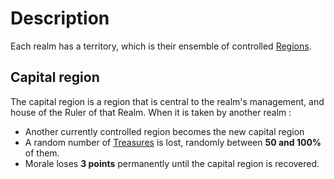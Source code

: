<!-- TITLE: Territory -->
<!-- SUBTITLE: A quick summary of Territory -->

# Description
Each realm has a territory, which is their ensemble of controlled [Regions](/kingdoms-game/map/region).

## Capital region
The capital region is a region that is central to the realm's management, and house of the Ruler of that Realm.
When it is taken by another realm :
* Another currently controlled region becomes the new capital region
* A random number of [Treasures](/kingdoms-game/realms/treasure) is lost, randomly between **50 and 100%** of them.
* Morale loses **3 points** permanently until the capital region is recovered.
